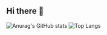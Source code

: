 ## Hi there 👋

![Anurag's GitHub stats](https://github-readme-stats.vercel.app/api?username=Jodrix15&show_icons=true&theme=algolia)
![Top Langs](https://github-readme-stats.vercel.app/api/top-langs/?username=Jodrix15&hide_progress=false)


<!--
**Jodrix15/Jodrix15** is a ✨ _special_ ✨ repository because its `README.md` (this file) appears on your GitHub profile.

Here are some ideas to get you started:

- 🔭 I’m currently working on ...
- 🌱 I’m currently learning ...
- 👯 I’m looking to collaborate on ...
- 🤔 I’m looking for help with ...
- 💬 Ask me about ...
- 📫 How to reach me: ...
- 😄 Pronouns: ...
- ⚡ Fun fact: ...
-->
